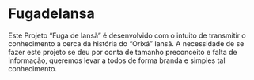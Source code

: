 # FugadeIansa
Este Projeto “Fuga de Iansã” é desenvolvido com o intuito de transmitir o conhecimento a cerca da história do “Orixá” Iansã. A necessidade de se fazer este projeto se deu por conta de tamanho preconceito e falta de informação, queremos levar a todos de forma branda e simples tal conhecimento.
